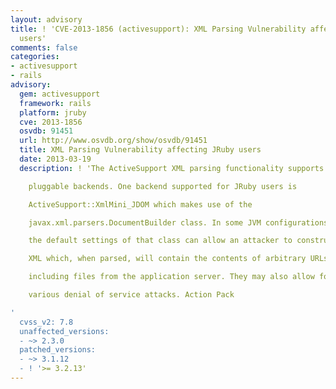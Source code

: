 ```yaml
---
layout: advisory
title: ! 'CVE-2013-1856 (activesupport): XML Parsing Vulnerability affecting JRuby
  users'
comments: false
categories:
- activesupport
- rails
advisory:
  gem: activesupport
  framework: rails
  platform: jruby
  cve: 2013-1856
  osvdb: 91451
  url: http://www.osvdb.org/show/osvdb/91451
  title: XML Parsing Vulnerability affecting JRuby users
  date: 2013-03-19
  description: ! 'The ActiveSupport XML parsing functionality supports multiple

    pluggable backends. One backend supported for JRuby users is

    ActiveSupport::XmlMini_JDOM which makes use of the

    javax.xml.parsers.DocumentBuilder class. In some JVM configurations

    the default settings of that class can allow an attacker to construct

    XML which, when parsed, will contain the contents of arbitrary URLs

    including files from the application server. They may also allow for

    various denial of service attacks. Action Pack

'
  cvss_v2: 7.8
  unaffected_versions:
  - ~> 2.3.0
  patched_versions:
  - ~> 3.1.12
  - ! '>= 3.2.13'
---
```

